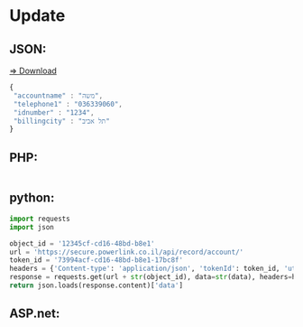 # Update

## JSON: 
<a href="">=> Download</a>

```javascript
{
 "accountname" : "משה",
 "telephone1" : "036339060",
 "idnumber" : "1234",
 "billingcity" : "תל אביב"
}
```

## PHP:

```php

```

## python:

```python
import requests
import json

object_id = '12345cf-cd16-48bd-b8e1'
url = 'https://secure.powerlink.co.il/api/record/account/'
token_id = '73994acf-cd16-48bd-b8e1-17bc8f'
headers = {'Content-type': 'application/json', 'tokenId': token_id, 'utc_time' : str(1)}
response = requests.get(url + str(object_id), data=str(data), headers=headers)
return json.loads(response.content)['data']
```

## ASP.net:

```c#

```
